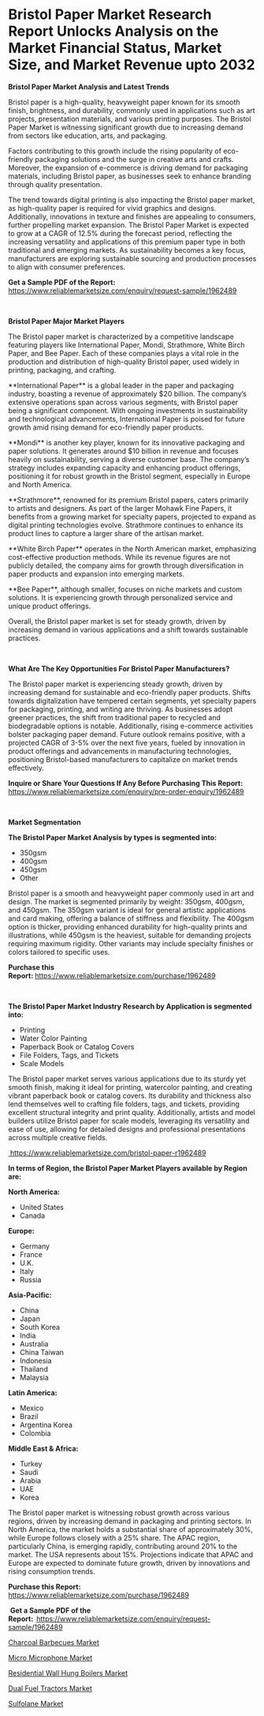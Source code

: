 <p><h1>Bristol Paper Market Research Report Unlocks Analysis on the Market Financial Status, Market Size, and Market Revenue upto 2032</h1></p><p><strong>Bristol Paper Market Analysis and Latest Trends</strong></p>
<p><p>Bristol paper is a high-quality, heavyweight paper known for its smooth finish, brightness, and durability, commonly used in applications such as art projects, presentation materials, and various printing purposes. The Bristol Paper Market is witnessing significant growth due to increasing demand from sectors like education, arts, and packaging. </p><p>Factors contributing to this growth include the rising popularity of eco-friendly packaging solutions and the surge in creative arts and crafts. Moreover, the expansion of e-commerce is driving demand for packaging materials, including Bristol paper, as businesses seek to enhance branding through quality presentation. </p><p>The trend towards digital printing is also impacting the Bristol paper market, as high-quality paper is required for vivid graphics and designs. Additionally, innovations in texture and finishes are appealing to consumers, further propelling market expansion. The Bristol Paper Market is expected to grow at a CAGR of 12.5% during the forecast period, reflecting the increasing versatility and applications of this premium paper type in both traditional and emerging markets. As sustainability becomes a key focus, manufacturers are exploring sustainable sourcing and production processes to align with consumer preferences.</p></p>
<p><strong>Get a Sample PDF of the Report:&nbsp;</strong> <a href="https://www.reliablemarketsize.com/enquiry/request-sample/1962489?utm_campaign=2242&utm_medium=2&utm_source=Github&utm_content=ia&utm_term=30012025&utm_id=bristol-paper">https://www.reliablemarketsize.com/enquiry/request-sample/1962489</a></p>
<p>&nbsp;</p>
<p><strong>Bristol Paper Major Market Players</strong></p>
<p><p>The Bristol paper market is characterized by a competitive landscape featuring players like International Paper, Mondi, Strathmore, White Birch Paper, and Bee Paper. Each of these companies plays a vital role in the production and distribution of high-quality Bristol paper, used widely in printing, packaging, and crafting.</p><p>**International Paper** is a global leader in the paper and packaging industry, boasting a revenue of approximately $20 billion. The company’s extensive operations span across various segments, with Bristol paper being a significant component. With ongoing investments in sustainability and technological advancements, International Paper is poised for future growth amid rising demand for eco-friendly paper products.</p><p>**Mondi** is another key player, known for its innovative packaging and paper solutions. It generates around $10 billion in revenue and focuses heavily on sustainability, serving a diverse customer base. The company’s strategy includes expanding capacity and enhancing product offerings, positioning it for robust growth in the Bristol segment, especially in Europe and North America.</p><p>**Strathmore**, renowned for its premium Bristol papers, caters primarily to artists and designers. As part of the larger Mohawk Fine Papers, it benefits from a growing market for specialty papers, projected to expand as digital printing technologies evolve. Strathmore continues to enhance its product lines to capture a larger share of the artisan market.</p><p>**White Birch Paper** operates in the North American market, emphasizing cost-effective production methods. While its revenue figures are not publicly detailed, the company aims for growth through diversification in paper products and expansion into emerging markets.</p><p>**Bee Paper**, although smaller, focuses on niche markets and custom solutions. It is experiencing growth through personalized service and unique product offerings.</p><p>Overall, the Bristol paper market is set for steady growth, driven by increasing demand in various applications and a shift towards sustainable practices.</p></p>
<p>&nbsp;</p>
<p><strong>What Are The Key Opportunities For Bristol Paper Manufacturers?</strong></p>
<p><p>The Bristol paper market is experiencing steady growth, driven by increasing demand for sustainable and eco-friendly paper products. Shifts towards digitalization have tempered certain segments, yet specialty papers for packaging, printing, and writing are thriving. As businesses adopt greener practices, the shift from traditional paper to recycled and biodegradable options is notable. Additionally, rising e-commerce activities bolster packaging paper demand. Future outlook remains positive, with a projected CAGR of 3-5% over the next five years, fueled by innovation in product offerings and advancements in manufacturing technologies, positioning Bristol-based manufacturers to capitalize on market trends effectively.</p></p>
<p><strong>Inquire or Share Your Questions If Any Before Purchasing This Report:</strong> <a href="https://www.reliablemarketsize.com/enquiry/pre-order-enquiry/1962489?utm_campaign=2242&utm_medium=2&utm_source=Github&utm_content=ia&utm_term=30012025&utm_id=bristol-paper">https://www.reliablemarketsize.com/enquiry/pre-order-enquiry/1962489</a></p>
<p>&nbsp;</p>
<p><strong>Market Segmentation</strong></p>
<p><strong>The Bristol Paper Market Analysis by types is segmented into:</strong></p>
<p><ul><li>350gsm</li><li>400gsm</li><li>450gsm</li><li>Other</li></ul></p>
<p><p>Bristol paper is a smooth and heavyweight paper commonly used in art and design. The market is segmented primarily by weight: 350gsm, 400gsm, and 450gsm. The 350gsm variant is ideal for general artistic applications and card making, offering a balance of stiffness and flexibility. The 400gsm option is thicker, providing enhanced durability for high-quality prints and illustrations, while 450gsm is the heaviest, suitable for demanding projects requiring maximum rigidity. Other variants may include specialty finishes or colors tailored to specific uses.</p></p>
<p><strong>Purchase this Report:&nbsp;</strong><a href="https://www.reliablemarketsize.com/purchase/1962489?utm_campaign=2242&utm_medium=2&utm_source=Github&utm_content=ia&utm_term=30012025&utm_id=bristol-paper">https://www.reliablemarketsize.com/purchase/1962489</a></p>
<p>&nbsp;</p>
<p><strong>The Bristol Paper Market Industry Research by Application is segmented into:</strong></p>
<p><ul><li>Printing</li><li>Water Color Painting</li><li>Paperback Book or Catalog Covers</li><li>File Folders, Tags, and Tickets</li><li>Scale Models</li></ul></p>
<p><p>The Bristol paper market serves various applications due to its sturdy yet smooth finish, making it ideal for printing, watercolor painting, and creating vibrant paperback book or catalog covers. Its durability and thickness also lend themselves well to crafting file folders, tags, and tickets, providing excellent structural integrity and print quality. Additionally, artists and model builders utilize Bristol paper for scale models, leveraging its versatility and ease of use, allowing for detailed designs and professional presentations across multiple creative fields.</p></p>
<p><a href="https://www.reliablemarketsize.com/bristol-paper-r1962489?utm_campaign=2242&utm_medium=2&utm_source=Github&utm_content=ia&utm_term=30012025&utm_id=bristol-paper">&nbsp;https://www.reliablemarketsize.com/bristol-paper-r1962489</a></p>
<p><strong>In terms of Region, the Bristol Paper Market Players available by Region are:</strong></p>
<p>
    <p> <strong> North America: </strong>
        <ul>
            <li>United States</li>
            <li>Canada</li>
        </ul>
        </p> 
    <p> <strong> Europe: </strong>
        <ul>
            <li>Germany</li>
            <li>France</li>
            <li>U.K.</li>
            <li>Italy</li>
            <li>Russia</li>
        </ul>
        </p> 
    <p> <strong> Asia-Pacific: </strong>
        <ul>
            <li>China</li>
            <li>Japan</li>
            <li>South Korea</li>
            <li>India</li>
            <li>Australia</li>
            <li>China Taiwan</li>
            <li>Indonesia</li>
            <li>Thailand</li>
            <li>Malaysia</li>
        </ul>
        </p> 
    <p> <strong> Latin America: </strong>
        <ul>
            <li>Mexico</li>
            <li>Brazil</li>
            <li>Argentina Korea</li>
            <li>Colombia</li>
        </ul>
        </p> 
    <p> <strong> Middle East & Africa: </strong>
        <ul>
            <li>Turkey</li>
            <li>Saudi</li>
            <li>Arabia</li>
            <li>UAE</li>
            <li>Korea</li>
        </ul>
    </p>
    </p>
<p><p>The Bristol paper market is witnessing robust growth across various regions, driven by increasing demand in packaging and printing sectors. In North America, the market holds a substantial share of approximately 30%, while Europe follows closely with a 25% share. The APAC region, particularly China, is emerging rapidly, contributing around 20% to the market. The USA represents about 15%. Projections indicate that APAC and Europe are expected to dominate future growth, driven by innovations and rising consumption trends.</p></p>
<p><strong>Purchase this Report: </strong><a href="https://www.reliablemarketsize.com/purchase/1962489?utm_campaign=2242&utm_medium=2&utm_source=Github&utm_content=ia&utm_term=30012025&utm_id=bristol-paper">https://www.reliablemarketsize.com/purchase/1962489</a></p>
<p>&nbsp;<strong>Get a Sample PDF of the Report:&nbsp;&nbsp;</strong><a href="https://www.reliablemarketsize.com/enquiry/request-sample/1962489?utm_campaign=2242&utm_medium=2&utm_source=Github&utm_content=ia&utm_term=30012025&utm_id=bristol-paper">https://www.reliablemarketsize.com/enquiry/request-sample/1962489</a></p>
<p><strong></strong></p>
<p><p><a href="https://github.com/itayjedhe/Market-Research-Report-List-1/blob/main/charcoal-barbecues-market.md?utm_campaign=2242&utm_medium=2&utm_source=Github&utm_content=ia&utm_term=30012025&utm_id=bristol-paper">Charcoal Barbecues Market</a></p><p><a href="https://www.linkedin.com/pulse/micro-microphone-market-outlook-projected-growth-67-cagr-from-xg2df?utm_campaign=2242&utm_medium=2&utm_source=Github&utm_content=ia&utm_term=30012025&utm_id=bristol-paper">Micro Microphone Market</a></p><p><a href="https://www.linkedin.com/pulse/positive-growth-trajectory-residential-wall-hung-boilers-csg2f?utm_campaign=2242&utm_medium=2&utm_source=Github&utm_content=ia&utm_term=30012025&utm_id=bristol-paper">Residential Wall Hung Boilers Market</a></p><p><a href="https://www.linkedin.com/pulse/dual-fuel-tractors-industry-forecast-report-key-demographics-uh76f?utm_campaign=2242&utm_medium=2&utm_source=Github&utm_content=ia&utm_term=30012025&utm_id=bristol-paper">Dual Fuel Tractors Market</a></p><p><a href="https://github.com/aksayvoogdt/Market-Research-Report-List-1/blob/main/sulfolane-market.md?utm_campaign=2242&utm_medium=2&utm_source=Github&utm_content=ia&utm_term=30012025&utm_id=bristol-paper">Sulfolane Market</a></p></p>